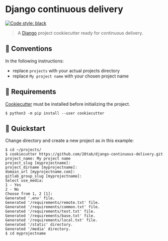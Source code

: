 # Django continuous delivery

[![Code style: black](https://img.shields.io/badge/code%20style-black-000000.svg)](https://github.com/python/black)

> A [Django](https://docs.djangoproject.com) project cookiecutter ready for continuous delivery.

## 📝 Conventions

In the following instructions:

-   replace `projects` with your actual projects directory
-   replace `My project name` with your chosen project name

## 🧩 Requirements

[Cookiecutter](https://cookiecutter.readthedocs.io) must be installed before initializing the project.

```console
$ python3 -m pip install --user cookiecutter
```

## 🚀️ Quickstart

Change directory and create a new project as in this example:

```console
$ cd ~/projects/
$ cookiecutter https://github.com/20tab/django-continuous-delivery.git
project_name: My project name
project_slug [myprojectname]:
project_dirname [myprojectname]:
domain_url [myprojectname.com]:
gitlab_group_slug [myprojectname]:
Select use_media:
1 - Yes
2 - No
Choose from 1, 2 [1]:
Generated '.env' file.
Generated '/requirements/remote.txt' file.
Generated '/requirements/common.txt' file.
Generated '/requirements/test.txt' file.
Generated '/requirements/base.txt' file.
Generated '/requirements/local.txt' file.
Generated '/static' directory.
Generated '/media' directory.
$ cd myprojectname
```
